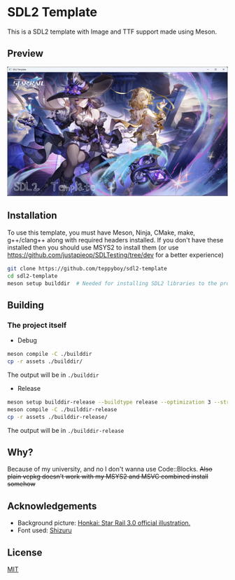 # SDL2 Template

This is a SDL2 template with Image and TTF support made using Meson.

## Preview
![The Herta](.github/assets/preview.png "Preview of the template application")

## Installation

To use this template, you must have Meson, Ninja, CMake, make, g++/clang++ along with required headers installed.
If you don't have these installed then you should use MSYS2 to install them (or use https://github.com/justapieop/SDLTesting/tree/dev for a better experience)

```bash
git clone https://github.com/teppyboy/sdl2-template
cd sdl2-template
meson setup builddir  # Needed for installing SDL2 libraries to the project.
```

## Building

### The project itself

+ Debug
```bash
meson compile -C ./builddir
cp -r assets ./builddir/
```
The output will be in `./builddir`

+ Release
```bash
meson setup builddir-release --buildtype release --optimization 3 --strip
meson compile -C ./builddir-release
cp -r assets ./builddir-release/
```
The output will be in `./builddir-release`

## Why?

Because of my university, and no I don't wanna use Code::Blocks. ~~Also plain vcpkg doesn't work with my MSYS2 and MSVC combined install somehow~~

## Acknowledgements

+ Background picture: [Honkai: Star Rail 3.0 official illustration.](https://www.reddit.com/r/HonkaiStarRail/comments/1hr4mde/30_official_illustration_hq/)
+ Font used: [Shizuru](https://fonts.google.com/specimen/Shizuru)

## License

[MIT](./LICENSE)
